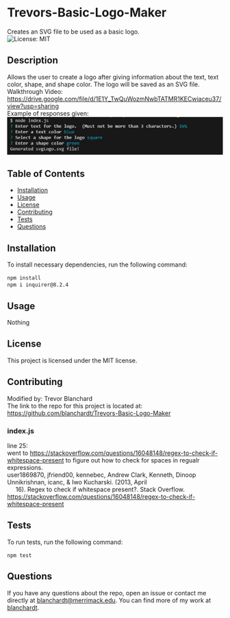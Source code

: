 # Trevors-Basic-Logo-Maker  
Creates an SVG file to be used as a basic logo.  
![License: MIT](https://img.shields.io/badge/License-MIT-blue.svg)  

## Description  
Allows the user to create a logo after giving information about the text, text color, shape, and shape color.  The logo will be saved as an SVG file.  
Walkthrough Video:  
https://drive.google.com/file/d/1E1Y_TwQuWozmNwbTATMR1KECwiaceu37/view?usp=sharing  
Example of responses given:  
![Providing input to create a green square with blue text that says SVG over the shape.](./assets/images/example-logo-prompt-answers.png)  

## Table of Contents  
* [Installation](#installation)  
* [Usage](#usage)  
* [License](#license)  
* [Contributing](#contributing)  
* [Tests](#tests)  
* [Questions](#questions)

## Installation  
To install necessary dependencies, run the following command:  

```  
npm install  
npm i inquirer@8.2.4  
```  

## Usage  
Nothing  

## License  
This project is licensed under the MIT license.  

## Contributing  
Modified by: Trevor Blanchard  
The link to the repo for this project is located at: https://github.com/blanchardt/Trevors-Basic-Logo-Maker  

### index.js  

line 25:  
went to https://stackoverflow.com/questions/16048148/regex-to-check-if-whitespace-present to figure out how to check for spaces
in regualr expressions.  
user1869870, jfriend00, kennebec, Andrew Clark, Kenneth, Dinoop Unnikrishnan, icanc, &amp; Iwo Kucharski. (2013, April   
&nbsp;&nbsp;&nbsp;&nbsp;&nbsp;16). Regex to check if whitespace present?. Stack Overflow. https://stackoverflow.com/questions/16048148/regex-to-check-if-whitespace-present   


## Tests  
To run tests, run the following command:  

```  
npm test  
```  

## Questions  
If you have any questions about the repo, open an issue or contact me directly at blanchardt@merrimack.edu.  You can find more of my work at [blanchardt](https://github.com/blanchardt/).  